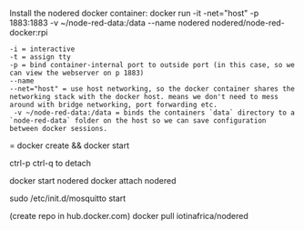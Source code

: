 Install the nodered docker container: docker run -it -net="host" -p 1883:1883 -v ~/node-red-data:/data --name nodered nodered/node-red-docker:rpi


    -i = interactive
    -t = assign tty
    -p = bind container-internal port to outside port (in this case, so we can view the webserver on p 1883)
    --name
    --net="host" = use host networking, so the docker container shares the networking stack with the docker host. means we don't need to mess around with bridge networking, port forwarding etc.
     -v ~/node-red-data:/data = binds the containers `data` directory to a `node-red-data` folder on the host so we can save configuration between docker sessions.

 = docker create && docker start

ctrl-p ctrl-q to detach

docker start nodered
docker attach nodered

sudo /etc/init.d/mosquitto start


(create repo in hub.docker.com)
docker pull iotinafrica/nodered
